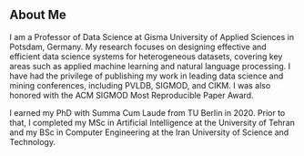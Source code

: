 ## About Me

I am a Professor of Data Science at Gisma University of Applied Sciences in Potsdam, Germany. My research focuses on designing effective and efficient data science systems for heterogeneous datasets, covering key areas such as applied machine learning and natural language processing. I have had the privilege of publishing my work in leading data science and mining conferences, including PVLDB, SIGMOD, and CIKM. I was also honored with the ACM SIGMOD Most Reproducible Paper Award.

I earned my PhD with Summa Cum Laude from TU Berlin in 2020. Prior to that, I completed my MSc in Artificial Intelligence at the University of Tehran and my BSc in Computer Engineering at the Iran University of Science and Technology.
